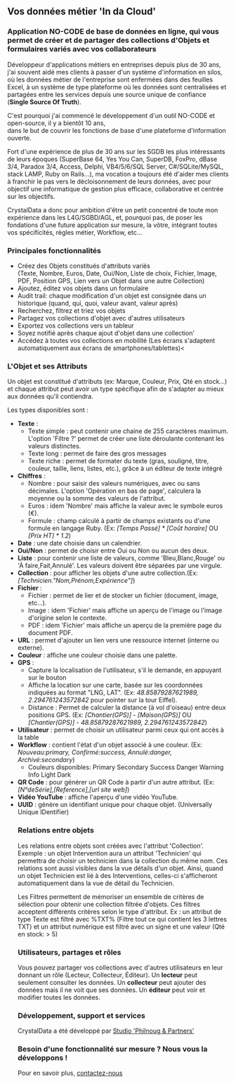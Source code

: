 ## Vos données métier 'In da Cloud' 

### Application NO-CODE de base de données en ligne, qui vous permet de créer et de partager des collections d'Objets et formulaires variés avec vos collaborateurs

Développeur d'applications métiers en entreprises depuis plus de 30 ans, j'ai souvent aidé mes clients à passer 
d'un système d'information en silos, où les données métier de l'entreprise sont enfermées 
dans des feuilles Excel, à un système de type plateforme où les données sont centralisées et 
partagées entre les services depuis une source unique de confiance (<b>Single Source Of Truth</b>). 

C'est pourquoi j'ai commencé le développement d'un outil NO-CODE et open-source, il y a bientôt 10 ans,  
dans le but de couvrir les fonctions de base d'une plateforme d'information ouverte.

Fort d'une expérience de plus de 30 ans sur les SGDB les plus intéressants de leurs époques 
(SuperBase 64, Yes You Can, SuperDB, FoxPro, dBase 3/4, Paradox 3/4, Access, Delphi, VB4/5/6/SQL Server,
C#/SQLite/MySQL, stack LAMP, Ruby on Rails...), ma vocation a toujours été d'aider mes clients à franchir 
le pas vers le décloisonnement de leurs données, avec pour objectif une informatique de gestion plus efficace, 
collaborative et centrée sur les objectifs. 
	
CrystalData a donc pour ambition d'être un petit concentré de toute mon expérience dans les L4G/SGBD/AGL, 
et, pourquoi pas, de poser les fondations d'une future application sur mesure, la vôtre, 
intégrant toutes vos spécificités, règles métier, Workflow, etc...
	
### Principales fonctionnalités

* Créez des Objets constitués d'attributs variés <br>(Texte, Nombre, Euros, Date, Oui/Non, Liste de choix, Fichier, Image, PDF, Position GPS, Lien vers un Objet dans une autre Collection)
* Ajoutez, éditez vos objets dans un formulaire
* Audit trail: chaque modification d'un objet est consignée dans un historique (quand, qui, quoi, valeur avant, valeur après)
* Recherchez, filtrez et triez vos objets
* Partagez vos collections d'objet avec d'autres utilisateurs
* Exportez vos collections vers un tableur
* Soyez notifié après chaque ajout d'objet dans une collection'
* Accédez à toutes vos collections en mobilité (Les écrans s'adaptent automatiquement aux écrans de smartphones/tablettes)<

 
### L'Objet et ses Attributs

Un objet est constitué d'attributs (ex: Marque, Couleur, Prix, Qté en stock...) et 
chaque attribut peut avoir un type spécifique afin de s'adapter au mieux aux données qu'il contiendra. 

Les types disponibles sont : 

<ul>
			<li>
				<b>Texte</b> :
				<ul>
					<li>Texte simple : peut contenir une chaine de 255 caractères maximum. L'option 'Filtre ?' permet de créer une liste déroulante contenant les valeurs distinctes. </li>
					<li>Texte long : permet de faire des gros messages</li>
					<li>Texte riche : permet de formater du texte (gras, souligné, titre, couleur, taille, liens, listes, etc.), grâce à un éditeur de texte intégré</li>
				</ul>
			</i>
			<li>
				<b>Chiffres</b> :
				<ul>
					<li>Nombre : pour saisir des valeurs numériques, avec ou sans décimales. L'option 'Opération en bas de page', calculera la moyenne ou la somme des valeurs de l'attribut.</li>
					<li>Euros : idem 'Nombre' mais affiche la valeur avec le symbole euros (€).</li>
					<li>Formule : champ calculé à partir de champs existants ou d'une formule en langage Ruby. (Ex: <i>[Temps Passé] * [Coût horaire]</i> OU <i>[Prix HT] * 1.2</i>)
				</ul>
			</li>
			<li><b>Date</b> : une date choisie dans un calendrier.</li>
			<li><b>Oui/Non</b> : permet de choisir entre Oui ou Non ou aucun des deux.</li>
			<li><b>Liste</b> : pour contenir une liste de valeurs, comme 'Bleu,Blanc,Rouge' ou 'À faire,Fait,Annulé'. Les valeurs doivent être séparées par une virgule.
			</li>
			<li><b>Collection</b> : pour afficher les objets d'une autre collection.(Ex: <i>[Technicien."Nom,Prénom,Expérience"]</i>)</li>
			<li>
				<b>Fichier</b> :
				<ul>
					<li>Fichier : permet de lier et de stocker un fichier (document, image, etc...).</li>
					<li>Image : idem 'Fichier' mais affiche un aperçu de l'image ou l'image d'origine selon le contexte.</li>
					<li>PDF : idem 'Fichier' mais affiche un aperçu de la première page du document PDF.</li>
				</ul>
			</li>
			<li><b>URL</b> : permet d'ajouter un lien vers une ressource internet (interne ou externe).</li>
			<li><b>Couleur</b> : affiche une couleur choisie dans une palette.</li>
			<li><b>GPS</b> :
				<ul>
					<li>Capture la localisation de l'utilisateur, s'il le demande, en appuyant sur le bouton <span class="btn btn-sm btn-outline-primary"><i class="fa-solid fa-location-crosshairs"></i></li></span>
					<li>Affiche la location sur une carte, basée sur les coordonnées indiquées au format "LNG, LAT". (Ex: <i>48.85879287621989, 2.294761243572842</i> pour pointer sur la tour Eiffel).</li>
					<li>Distance : Permet de calculer la distance (à vol d'oiseau) entre deux positions GPS. (Ex: <i>[Chantier(GPS)] - [Maison(GPS)]</i> OU <i>[Chantier(GPS)] - 48.85879287621989, 2.294761243572842</i>)</li>
				</ul>
			</li>
			<li><b>Utilisateur</b> : permet de choisir un utilisateur parmi ceux qui ont accès à la table</li>
			<li><b>Workflow</b> : contient l'état d'un objet associé à une couleur. (Ex: <i>Nouveau:primary, Confirmé:success, Annulé:danger, Archivé:secondary</i>)
				<ul><li>
					Couleurs disponibles:
					<span class="badge bg-primary">Primary</span>
					<span class="badge bg-secondary">Secondary</span>
					<span class="badge bg-success">Success</span>
					<span class="badge bg-danger">Danger</span>
					<span class="badge bg-warning text-dark">Warning</span>
					<span class="badge bg-info text-dark">Info</span>
					<span class="badge bg-light text-dark">Light</span>
					<span class="badge bg-dark">Dark</span>
				</li></ul>
			</li>
			<li>
				<b>QR Code</b> : pour générer un QR Code à partir d'un autre attribut. (Ex: <i>[N°deSérie],[Reference],[url site web]</i>)
			</li>
			<li>
				<b>Vidéo YouTube</b> : affiche l'aperçu d'une vidéo YouTube.  
			</li>
			<li>
				<b>UUID</b> : génère un identifiant unique pour chaque objet. (Universally Unique IDentifier)
			</li>

### Relations entre objets
 
Les relations entre objets sont créées avec l'attribut 'Collection'. 
Exemple : un objet Intervention aura un attribut 'Technicien' qui permettra de choisir un technicien dans la collection du même nom.
Ces relations sont aussi visibles dans la vue détails d'un objet. 
Ainsi, quand un objet Technicien est lié à des Interventions, 
celles-ci s'afficheront automatiquement dans la vue de détail du Technicien.

Les Filtres permettent de mémoriser un ensemble de critères de sélection pour obtenir une collection filtrée d'objets.
Ces filtres acceptent différents critères selon le type d'attribut.
Ex : un attribut de type Texte est filtré avec %TXT% (Filtre tout ce qui contient les 3 lettres TXT) 
et un attribut numérique est filtré avec un signe et une valeur (Qté en stock: > 5) 

### Utilisateurs, partages et rôles

Vous pouvez partager vos collections avec d'autres utilisateurs en leur donnant un rôle (Lecteur, Collecteur, Éditeur).
Un <b>lecteur</b> peut seulement consulter les données.
Un <b>collecteur</b> peut ajouter des données mais il ne voit que ses données.
Un <b>éditeur</b> peut voir et modifier toutes les données.

### Développement, support et services

CrystalData a été développé par [Studio 'Philnoug & Partners'](https://www.philnoug.com)

### Besoin d'une fonctionnalité sur mesure ? Nous vous la développons !

Pour en savoir plus, [contactez-nous](https://www.philnoug.com/contact)
